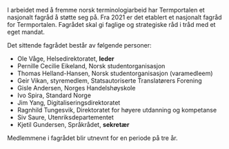 I arbeidet med å fremme norsk terminologiarbeid har Termportalen et
nasjonalt fagråd å støtte seg på. Fra 2021 er det etablert et
nasjonalt fagråd for Termportalen. Fagrådet skal gi faglige og
strategiske råd i tråd med et eget mandat.

Det sittende fagrådet består av følgende personer:

- Ole Våge, Helsedirektoratet, **leder**
- Pernille Cecilie Eikeland, Norsk studentorganisasjon
- Thomas Helland-Hansen, Norsk studentorganisasjon (varamedleem)
- Geir Vikan, styremedlem, Statsautoriserte Translatørers Forening
- Gisle Andersen, Norges Handelshøyskole
- Ivo Spira, Standard Norge
- Jim Yang, Digitaliseringsdirektoratet
- Ragnhild Tungesvik, Direktoratet for høyere utdanning og kompetanse
- Siv Saure, Utenriksdepartementet
- Kjetil Gundersen, Språkrådet, **sekretær**

Medlemmene i fagrådet blir utnevnt for en periode på tre år.
